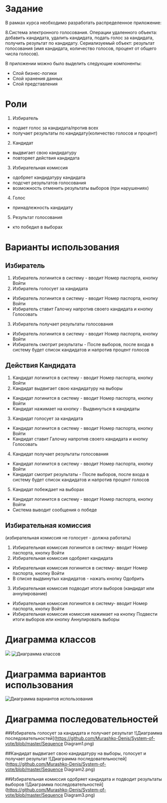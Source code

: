 # Задание
В рамках курса  необходимо разработать распределенное приложение:

8.Система электронного голосования. 
Операции удаленного объекта: добавить кандидата, удалить кандидата, подать голос за кандидата, получить результат по кандидату. 
Сериализуемый объект: результат голосования (имя кандидата, количество голосов, процент от общего числа голосов).


В приложении можно было выделить следующие компоненты:

* Слой бизнес-логики
* Слой хранения данных
* Слой представления

# Роли
1. Избиратель
 * подает голос за кандидата/против всех
 * получает результаты по кандидату(количество голосов и процент)

2. Кандидат
 * выдвигает свою кандидатуру
 * повторяет действия кандидата
 
3. Избирательная комиссия
 * одобряет кандидатуру кандидата
 * подсчет результатов голосования
 * возможность отменить результаты выборов (при нарушениях) 

4. Голос
 * принадлежность кандидату

5. Результат голосования
 * кто победил в выборах
 

# Варианты использования

## Избиратель
1. Избиратель логинится в систему - вводит Номер паспорта, кнопку Войти
2. Избиратель голосует за кандидата
  * Избиратель логинится в систему - вводит Номер паспорта, кнопку Войти
  * Избиратель ставит Галочку напротив своего кандидата и кнопку Голосовать
3. Избиратель получает результаты голосования 
 * Избиратель логинится в систему - вводит Номер паспорта, кнопку Войти
 * Избиратель смотрит результаты - После выборов, после входа в систему будет список кандидатов и напротив процент голосов 

## Действия Кандидата
1. Кандидат логинится в систему - вводит Номер паспорта, кнопку Войти
2. Кандидат выдвигает свою кандидатуру на выборы
 * Кандидат логинится в систему - вводит Номер паспорта, кнопку Войти
 * Кандидат нажимает на кнопку - Выдвинуться в кандидаты
3. Кандидат голосует за кандидата
  * Кандидат логинится в систему - вводит Номер паспорта, кнопку Войти
  * Кандидат ставит Галочку напротив своего кандидата и кнопку Голосовать
4. Кандидат получает результаты голосования
 * Кандидат логинится в систему - вводит Номер паспорта, кнопку Войти
 * Кандидат смотрит результаты - После выборов, после входа в систему будет список кандидатов и напротив процент голосов 


5. Кандидат побеждает на выборах
 * Кандидат логинится в систему - вводит Номер паспорта, кнопку Войти
 * Система выводит сообщения о победе


## Избирательная комиссия 
(избирательная комиссия не голосует - должна работать)

1. Избирательная комиссия логинится в систему- вводит Номер паспорта, кнопку Войти
2. Избирательная комиссия одобряет кандидата
 * Избирательная комиссия логинится в систему- вводит Номер паспорта, кнопку Войти
 * В списке выдвинутых кандидатов - нажать кнопку Одобрить
3. Избирательная комиссия подводит итоги выборов (кандидат или аннулирование) 
 * Избирательная комиссия логинится в систему- вводит Номер паспорта, кнопку Войти
 * Избирательная комиссия комиссия нажимает на кнопку Подвести итоги выборов или  кнопку Аннулировать выборы

# Диаграмма классов
![](https://github.com/Murashko-Denis/System-of-vote)
![Диаграмма классов](https://github.com/Murashko-Denis/System-of-vote/blob/master/classes.png) 

# Диаграмма вариантов использования
![Диаграмма вариантов использования](https://github.com/Murashko-Denis/System-of-vote/blob/master/UseCase.png)

# Диаграмма последовательностей

##Избиратель голосует за кандидата и получает результат
![Диаграмма последовательностей](https://github.com/Murashko-Denis/System-of-vote/blob/master/Sequence Diagram1.png)

##Кандидат выдвигает свою кандидатуру на выборы, голосует и получает результат
![Диаграмма последовательностей](https://github.com/Murashko-Denis/System-of-vote/blob/master/Sequence Diagram2.png)

##Избирательная комиссия одобряет кандидата и подводит результаты выборов
![Диаграмма последовательностей](https://github.com/Murashko-Denis/System-of-vote/blob/master/Sequence Diagram3.png)
